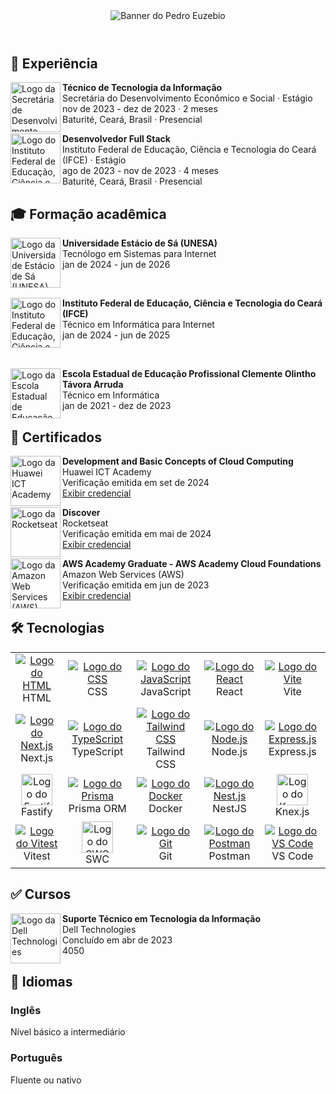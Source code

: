 <div id="readme">
  <header>
    <img src="https://i.imgur.com/gFIozd6.png" alt="Banner do Pedro Euzebio" />
  </header>

  <main>
    <section id="experiences-section">
      <h2>
        💼 Experiência
      </h2>
      <div id="experiences">
        <div class="experiece">
          <a href="https://www.baturite.ce.gov.br/secretaria.php?sec=6">
            <img src="https://i.imgur.com/Axj39Xo.jpg" alt="Logo da Secretária de Desenvolvimento Econômico e Social" width="80" align="left" />
          </a>
          <p>
            <strong>Técnico de Tecnologia da Informação</strong> <br />
            Secretária do Desenvolvimento Econômico e Social · Estágio <br />
            nov de 2023 - dez de 2023 · 2 meses <br />
            Baturité, Ceará, Brasil · Presencial
          </p>
        </div>
        <div class="experiece">
          <a href="https://ifce.edu.br">
            <img src="https://i.imgur.com/PwRgxqO.jpg" alt="Logo do Instituto Federal de Educação, Ciência e Tecnologia do Ceará (IFCE)" width="80" align="left" />
          </a>
          <p>
            <strong>Desenvolvedor Full Stack</strong> <br />
            Instituto Federal de Educação, Ciência e Tecnologia do Ceará (IFCE) · Estágio <br />
            ago de 2023 - nov de 2023 · 4 meses <br />
            Baturité, Ceará, Brasil · Presencial
          </p>
        </div>
      </div>
    </section>
    <section id="educations-section">
      <h2>
        🎓 Formação acadêmica
      </h2>
      <div id="educations">
        <div class="education">
          <a href="https://estacio.br">
            <img src="https://i.imgur.com/uU1OZ5x.jpg" alt="Logo da Universidade Estácio de Sá (UNESA)" width="80" align="left" />
          </a>
          <p>
            <strong>Universidade Estácio de Sá (UNESA)</strong> <br />
            Tecnólogo em Sistemas para Internet <br />
            jan de 2024 - jun de 2026
          </p>
        </div>
        <br />
        <div class="education">
          <a href="https://ifce.edu.br">
            <img src="https://i.imgur.com/PwRgxqO.jpg" alt="Logo do Instituto Federal de Educação, Ciência e Tecnologia do Ceará (IFCE)" width="80" align="left" />
          </a>
          <p>
            <strong>Instituto Federal de Educação, Ciência e Tecnologia do Ceará (IFCE)</strong> <br />
            Técnico em Informática para Internet <br />
            jan de 2024 - jun de 2025
          </p>
        </div>
        <br />
        <div class="education">
          <a href="https://www.eeepdebaturite.com">
            <img src="https://i.imgur.com/b5heNhX.jpg" alt="Logo da Escola Estadual de Educação Profissional Clemente Olintho Távora Arruda" width="80" align="left" />
          </a>
          <p>
            <strong>Escola Estadual de Educação Profissional Clemente Olintho Távora Arruda</strong> <br />
            Técnico em Informática <br />
            jan de 2021 - dez de 2023
          </p>
        </div>
      </div>
    </section>
    <section id="certificates-section">
      <h2>
        🥇 Certificados
      </h2>
      <div id="certificates">
        <div class="certificate">
          <img src="https://i.imgur.com/1kuWVnP.jpg" alt="Logo da Huawei ICT Academy" width="80" align="left" />
          <p>
            <strong>Development and Basic Concepts of Cloud Computing</strong> <br />
            Huawei ICT Academy <br />
            Verificação emitida em set de 2024 <br />
            <a href="https://www.credly.com/badges/b0fe24b7-7db3-45cb-ba37-3541ff7ece1e">Exibir credencial</a>
          </p>
        </div>
        <div class="certificate">
          <img src="https://i.imgur.com/NdMnKqg.jpg" alt="Logo da Rocketseat" width="80" align="left" />
          <p>
            <strong>Discover</strong> <br />
            Rocketseat <br />
            Verificação emitida em mai de 2024 <br />
            <a href="https://app.rocketseat.com.br/certificates/c4607cdf-e145-40a9-9a04-f0e12069144b">Exibir credencial</a>
          </p>
        </div>
        <div class="certificate">
          <img src="https://i.imgur.com/KP3bFsh.jpg" alt="Logo da Amazon Web Services (AWS)" width="80" align="left" />
          <p>
            <strong>AWS Academy Graduate - AWS Academy Cloud Foundations</strong> <br />
            Amazon Web Services (AWS) <br />
            Verificação emitida em jun de 2023 <br />
            <a href="https://www.credly.com/badges/0218204e-7d5e-4486-b52e-f438e555df76/print">Exibir credencial</a>
          </p>
        </div>
      </div>
    </section>
    <section id="technology-section">      
      <h2>
        🛠️ Tecnologias
      </h2>
      <table>
  <tr align="center">
    <td width="160">
      <a href="https://developer.mozilla.org/pt-BR/docs/Web/HTML">
        <img src="https://skillicons.dev/icons?i=html" alt="Logo do HTML" />
      </a>
      <br />
            HTML
    </td>
    <td width="160">
      <a href="https://developer.mozilla.org/pt-BR/docs/Web/CSS">
        <img src="https://skillicons.dev/icons?i=css" alt="Logo do CSS" />
      </a>
      <br />
            CSS
    </td>
    <td width="160">
      <a href="https://developer.mozilla.org/pt-BR/docs/Web/JavaScript">
        <img src="https://skillicons.dev/icons?i=js" alt="Logo do JavaScript" />
      </a>
      <br />
            JavaScript
    </td>
    <td width="160">
      <a href="https://react.dev/">
        <img src="https://skillicons.dev/icons?i=react" alt="Logo do React" />
      </a>
      <br />
            React
    </td>
    <td width="160">
      <a href="https://vite.dev/">
        <img src="https://skillicons.dev/icons?i=vite" alt="Logo do Vite" />
      </a>
      <br />
            Vite
    </td>
  </tr>
  <tr align="center">
    <td width="160">
      <a href="https://nextjs.org/">
        <img src="https://skillicons.dev/icons?i=nextjs" alt="Logo do Next.js" />
      </a>
      <br />
            Next.js
    </td>
    <td width="160">
      <a href="https://www.typescriptlang.org/">
        <img src="https://skillicons.dev/icons?i=ts" alt="Logo do TypeScript" />
      </a>
      <br />
            TypeScript
    </td>
    <td width="160">
      <a href="https://tailwindcss.com/">
        <img src="https://skillicons.dev/icons?i=tailwind" alt="Logo do Tailwind CSS" />
      </a>
      <br />
            Tailwind CSS
    </td>
    <td width="160">
      <a href="https://nodejs.org/pt">
        <img src="https://skillicons.dev/icons?i=nodejs" alt="Logo do Node.js" />
      </a>
      <br />
            Node.js
    </td>
    <td width="160">
      <a href="https://expressjs.com/">
        <img src="https://skillicons.dev/icons?i=express" alt="Logo do Express.js" />
      </a>
      <br />
            Express.js
    </td>
  </tr>
  <tr align="center">
    <td width="160">
      <a href="https://fastify.dev/">
        <img src="https://i.imgur.com/Pe1c36T.png" alt="Logo do Fastify" width="50" />
      </a>
      <br />
            Fastify
    </td>
    <td width="160">
      <a href="https://www.prisma.io/">
        <img src="https://skillicons.dev/icons?i=prisma" alt="Logo do Prisma" />
      </a>
      <br />
            Prisma ORM
    </td>
    <td width="160">
      <a href="https://www.docker.com/">
        <img src="https://skillicons.dev/icons?i=docker" alt="Logo do Docker" />
      </a>
      <br />
            Docker
    </td>
    <td width="160">
      <a href="https://nestjs.com/">
        <img src="https://skillicons.dev/icons?i=nestjs" alt="Logo do Nest.js" />
      </a>
      <br />
            NestJS
    </td>
    <td width="160">
      <a href="https://knexjs.org/">
        <img src="https://i.imgur.com/9dtSRhv.png" alt="Logo do Knex.js" width="50" />
      </a>
      <br />
            Knex.js
    </td>
  </tr>
  <tr align="center">
    <td width="160">
      <a href="https://vitest.dev/">
        <img src="https://skillicons.dev/icons?i=vitest" alt="Logo do Vitest" />
      </a>
      <br />
            Vitest
    </td>
    <td width="160">
      <a href="https://swc.rs">
        <img src="https://i.imgur.com/mkEMV8O.png" alt="Logo do SWC" width="50" />
      </a>
      <br>
            SWC
    </td>
    <td width="160">
      <a href="https://git-scm.com/">
        <img src="https://skillicons.dev/icons?i=git" alt="Logo do Git" />
      </a>
      <br />
            Git
    </td>
    <td width="160">
      <a href="https://www.postman.com/">
        <img src="https://skillicons.dev/icons?i=postman" alt="Logo do Postman" />
      </a>
      <br />
            Postman
    </td>
    <td width="160">
      <a href="https://code.visualstudio.com/">
        <img src="https://skillicons.dev/icons?i=vscode" alt="Logo do VS Code" />
      </a>
      <br />
            VS Code
    </td>
  </tr>
</table>
    </section>
    <section id="courses-section">
      <h2>
        ✅ Cursos
      </h2>
      <div id="courses">
        <div class="course">
          <img src="https://i.imgur.com/cgFbOXS.jpg" alt="Logo da Dell Technologies" width="80" align="left" />
          <p>
            <strong>Suporte Técnico em Tecnologia da Informação</strong> <br />
            Dell Technologies <br />
            Concluído em abr de 2023 <br />
            4050
          </p>
        </div>
      </div>
    </section>
    <section id="languages-section">
      <h2>
        👅 Idiomas
      </h2>
      <div id="languages">
        <div class="language">
          <h3>
            Inglês
          </h3>
          <p>Nível básico a intermediário</p>
        </div>
        <div class="language">
          <h3>
            Português
          </h3>
          <p>Fluente ou nativo</p>
        </div>
      </div>
    </section>
  </main>
</div>

<!--
**pedroeuzebioo/pedroeuzebioo** is a ✨ _special_ ✨ repository because its `README.md` (this file) appears on your GitHub profile.

Here are some ideas to get you started:

- 🔭 I’m currently working on ...
- 🌱 I’m currently learning ...
- 👯 I’m looking to collaborate on ...
- 🤔 I’m looking for help with ...
- 💬 Ask me about ...
- 📫 How to reach me: ...
- 😄 Pronouns: ...
- ⚡ Fun fact: ...
-->
